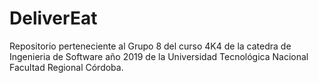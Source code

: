 # DeliverEat

Repositorio perteneciente al Grupo 8 del curso 4K4 de la catedra de Ingenieria de Software año 2019 de la Universidad Tecnológica Nacional Facultad Regional Córdoba.
